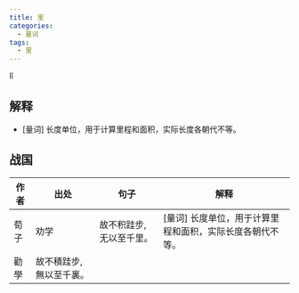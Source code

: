 ```yaml
---
title: 里
categories:
  - 量词
tags:
  - 里
---
```

lǐ
<!-- more -->

## 解释
* [量词] 长度单位，用于计算里程和面积，实际长度各朝代不等。

## 战国

作者|出处|句子|解释
---|---|---|---
荀子|劝学|故不积跬步,无以至千里。| [量词] 长度单位，用于计算里程和面积，实际长度各朝代不等。
  |勸學|故不積跬步,無以至千裏。|
